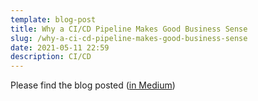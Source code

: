 ```yaml
---
template: blog-post
title: Why a CI/CD Pipeline Makes Good Business Sense
slug: /why-a-ci-cd-pipeline-makes-good-business-sense
date: 2021-05-11 22:59
description: CI/CD
---
```

Please find the blog posted 
(<a href="https://medium.com/thundra/why-a-ci-cd-pipeline-makes-good-business-sense-230ff4be1b9" target="_blank">in Medium</a>)